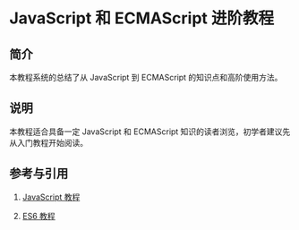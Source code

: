 # JavaScript 和 ECMAScript 进阶教程



## 简介

本教程系统的总结了从 JavaScript 到 ECMAScript 的知识点和高阶使用方法。



## 说明

本教程适合具备一定 JavaScript 和 ECMAScript 知识的读者浏览，初学者建议先从入门教程开始阅读。



## 参考与引用

1. [JavaScript 教程](https://wangdoc.com/javascript/)

2. [ES6 教程](https://wangdoc.com/es6/index.html)

   

